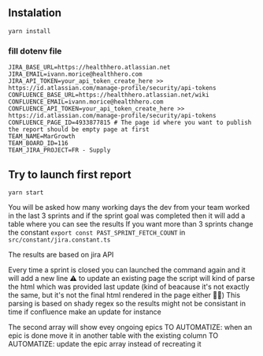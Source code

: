 ## Instalation

```
yarn install

```

### fill dotenv file

```
JIRA_BASE_URL=https://healthhero.atlassian.net
JIRA_EMAIL=ivann.morice@healthhero.com
JIRA_API_TOKEN=your_api_token_create_here >> https://id.atlassian.com/manage-profile/security/api-tokens
CONFLUENCE_BASE_URL=https://healthhero.atlassian.net/wiki
CONFLUENCE_EMAIL=ivann.morice@healthhero.com
CONFLUENCE_API_TOKEN=your_api_token_create_here >> https://id.atlassian.com/manage-profile/security/api-tokens
CONFLUENCE_PAGE_ID=4933877815 # The page id where you want to publish the report should be empty page at first
TEAM_NAME=MarGrowth
TEAM_BOARD_ID=116
TEAM_JIRA_PROJECT=FR - Supply
```

## Try to launch first report

```
yarn start
```

You will be asked how many working days the dev from your team worked in the last 3 sprints and if the sprint goal was completed then it will add a table where you can see the results
If you want more than 3 sprints change the constant `export const PAST_SPRINT_FETCH_COUNT` in `src/constant/jira.constant.ts`

The results are based on jira API

Every time a sprint is closed you can launched the command again and it will add a new line
⚠️ to update an existing page the script will kind of parse the html which was provided last update (kind of beacause it's not exactly the same, but it's not the final html rendered in the page either 🤷‍♂️)
This parsing is based on shady regex so the results might not be consistant in time if confluence make an update for instance

The second array will show evey ongoing epics
TO AUTOMATIZE: when an epic is done move it in another table with the existing column
TO AUTOMATIZE: update the epic array instead of recreating it
